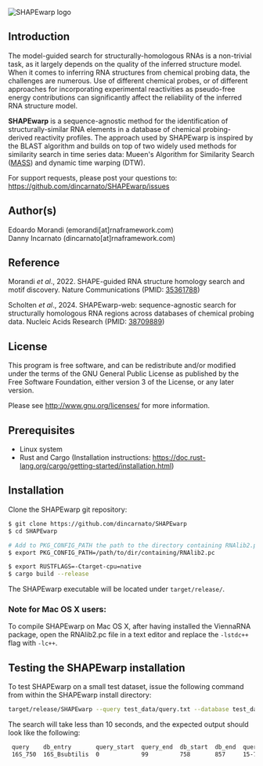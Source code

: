![SHAPEwarp logo](http://www.incarnatolab.com/images/software/SHAPEwarp.png)
<br />
## Introduction

The model-guided search for structurally-homologous RNAs is a non-trivial task, as it largely depends on the quality of the inferred structure model. When it comes to inferring RNA structures from chemical probing data, the challenges are numerous. Use of different chemical probes, or of different approaches for incorporating experimental reactivities as pseudo-free energy contributions can significantly affect the reliability of the inferred RNA structure model.

__SHAPEwarp__ is a sequence-agnostic method for the identification of structurally-similar RNA elements in a database of chemical probing-derived reactivity profiles. The approach used by SHAPEwarp is inspired by the BLAST algorithm and builds on top of two widely used methods for similarity search in time series data: Mueen's Algorithm for Similarity Search ([MASS](https://www.cs.unm.edu/~mueen/FastestSimilaritySearch.html)) and dynamic time warping (DTW). 

For support requests, please post your questions to: <https://github.com/dincarnato/SHAPEwarp/issues>


## Author(s)

Edoardo Morandi (emorandi[at]rnaframework.com)<br/>
Danny Incarnato (dincarnato[at]rnaframework.com)<br/>


## Reference

Morandi *et al*., 2022. SHAPE-guided RNA structure homology search and motif discovery. Nature Communications (PMID: [35361788](https://pubmed.ncbi.nlm.nih.gov/35361788/))

Scholten *et al*., 2024. SHAPEwarp-web: sequence-agnostic search for structurally homologous RNA regions across databases of chemical probing data. Nucleic Acids Research (PMID: [38709889](https://pubmed.ncbi.nlm.nih.gov/38709889/))


## License

This program is free software, and can be redistribute and/or modified under the terms of the GNU General Public License as published by the Free Software Foundation, either version 3 of the License, or any later version.

Please see <http://www.gnu.org/licenses/> for more information.


## Prerequisites

- Linux system
- Rust and Cargo (Installation instructions: <https://doc.rust-lang.org/cargo/getting-started/installation.html>)


## Installation

Clone the SHAPEwarp git repository:

```bash
$ git clone https://github.com/dincarnato/SHAPEwarp
$ cd SHAPEwarp

# Add to PKG_CONFIG_PATH the path to the directory containing RNAlib2.pc from the ViennaRNA package
$ export PKG_CONFIG_PATH=/path/to/dir/containing/RNAlib2.pc

$ export RUSTFLAGS=-Ctarget-cpu=native
$ cargo build --release
```

The SHAPEwarp executable will be located under ``target/release/``.<br/>

### Note for Mac OS X users:
To compile SHAPEwarp on Mac OS X, after having installed the ViennaRNA package, open the RNAlib2.pc file in a text editor and replace the ``-lstdc++`` flag with ``-lc++``.</br>


## Testing the SHAPEwarp installation

To test SHAPEwarp on a small test dataset, issue the following command from within the SHAPEwarp install directory:

```bash
target/release/SHAPEwarp --query test_data/query.txt --database test_data/test.db --output test_out --ow
```
The search will take less than 10 seconds, and the expected output should look like the following:

```bash
 query    db_entry       query_start  query_end  db_start  db_end  query_seed  db_seed  score    pvalue    evalue    status
 16S_750  16S_Bsubtilis  0            99         758       857     15-79       773-837  109.103  5.665e-8  1.003e-5  !
```
